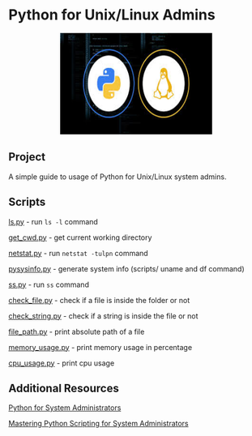 # Python for Unix/Linux Admins
<p align="center">
  <img width="300" height="200" src="img/pythonlinux.jpg">
</p>

## Project

A simple guide to usage of Python for Unix/Linux system admins. 

## Scripts

[ls.py](scripts/ls.py) - run ``ls -l`` command

[get_cwd.py](scripts/get_cwd.py) - get current working directory

[netstat.py](scripts/netstat.py) - run ```netstat -tulpn``` command

[pysysinfo.py](scripts/pysysinfo.py) - generate system info (scripts/ uname and df command)

[ss.py](scripts/ss.py) - run ```ss``` command

[check_file.py](scripts/check_file.py) - check if a file is inside the folder or not

[check_string.py](scripts/check_string.py) - check if a string is inside the file or not

[file_path.py](scripts/file_path.py) - print absolute path of a file

[memory_usage.py](scripts/memory_usage.py) - print memory usage in percentage

[cpu_usage.py](scripts/cpu_usage.py) - print cpu usage 

## Additional Resources 
[Python for System Administrators](https://python-for-system-administrators.readthedocs.io/en/latest/)

[Mastering Python Scripting for System Administrators](https://github.com/PacktPublishing/Mastering-Python-Scripting-for-System-Administrators-)
